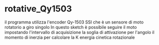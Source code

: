 # rotative_Qy1503
il programma utilizza l'encoder Qy-1503 SSI che è un sensore di moto rotatorio a giro singolo
In questo sketch è possibile seguire il moto impostando 
l'intervallo di acquisizione 
la soglia di attivazione per l'angolo
il momento di inerzia per calcolare la K energia cinetica rotazionale
